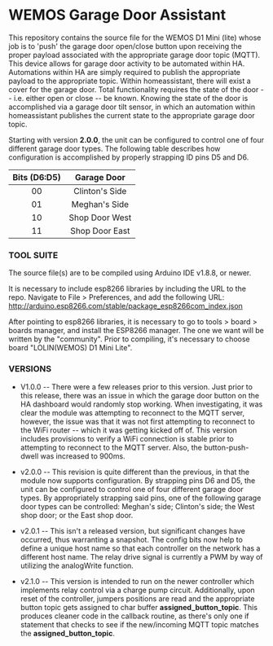 # WEMOS Garage Door Assistant #

This repository contains the source file for the WEMOS D1 Mini (lite) whose job is to 'push' the garage door open/close button upon receiving the proper payload associated with the appropriate garage door topic (MQTT).  This device allows for garage door activity to be automated within HA.  Automations within HA are simply required to publish the appropriate payload to the appropriate topic.  Within homeassistant, there will exist a cover for the garage door.  Total functionality requires the state of the door -- i.e. either open or close -- be known.  Knowing the state of the door is accomplished via a garage door tilt sensor, in which an automation within homeassistant publishes the current state to the appropriate garage door topic. 

Starting with version __2.0.0__, the unit can be configured to control one of four different garage door types.  The following table describes how configuration is accomplished by properly strapping ID pins D5 and D6.    

Bits (D6:D5)    | Garage Door
:-------------: | :--------------: 
00              | Clinton's Side
01              | Meghan's Side 
10              | Shop Door West
11              | Shop Door East


### TOOL SUITE ###

The source file(s) are to be compiled using Arduino IDE v1.8.8, or newer.    

It is necessary to include esp8266 libraries by including the URL to the repo.  Navigate to File > Preferences, and add the following URL: http://arduino.esp8266.com/stable/package_esp8266com_index.json

After pointing to esp8266 libraries, it is necessary to go to tools > board > boards manager, and install the ESP8266 manager.  The one we want will be written by the "community".    Prior to compiling, it's necessary to choose board "LOLIN(WEMOS) D1 Mini Lite".  

### VERSIONS ###
* V1.0.0 -- There were a few releases prior to this version.  Just prior to this release, there was an issue in which the garage door button on the HA dashboard would randomly stop working.  When investigating, it was clear the module was attempting to reconnect to the MQTT server, however, the issue was that it was not first attempting to reconnect to the WiFi router -- which it was getting kicked off of.  This version includes provisions to verify a WiFi connection is stable prior to attempting to reconnect to the MQTT server.  Also, the button-push-dwell was increased to 900ms.  

* v2.0.0 -- This revision is quite different than the previous, in that the module now supports configuration.  By strapping pins D6 and D5, the unit can be configured to control one of four different garage door types.  By appropriately strapping said pins, one of the following garage door types can be controlled: Meghan's side; Clinton's side; the West shop door; or the East shop door.  

* v2.0.1 -- This isn't a released version, but significant changes have occurred, thus warranting a snapshot.  The config bits now help to define a unique host name so that each controller on the network has a different host name.  The relay drive signal is currently a PWM by way of utilizing the analogWrite function.  

* v2.1.0 -- This version is intended to run on the newer controller which implements relay control via a charge pump circuit.  Additionally, upon reset of the controller, jumpers positions are read and the appropriate button topic gets assigned to char buffer __assigned_button_topic__.  This produces cleaner code in the callback routine, as there's only one if statement that checks to see if the new/incoming MQTT topic matches the __assigned_button_topic__. 